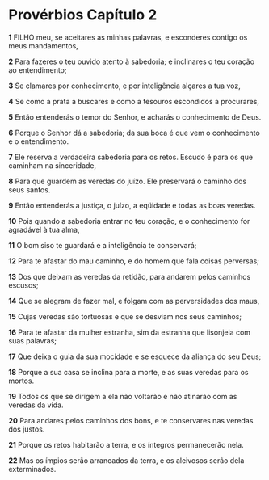 # Provérbios Capítulo 2

**1** 	FILHO meu, se aceitares as minhas palavras, e esconderes contigo os meus mandamentos,

**2** 	Para fazeres o teu ouvido atento à sabedoria; e inclinares o teu coração ao entendimento;

**3** 	Se clamares por conhecimento, e por inteligência alçares a tua voz,

**4** 	Se como a prata a buscares e como a tesouros escondidos a procurares,

**5** 	Então entenderás o temor do Senhor, e acharás o conhecimento de Deus.

**6** 	Porque o Senhor dá a sabedoria; da sua boca é que vem o conhecimento e o entendimento.

**7** 	Ele reserva a verdadeira sabedoria para os retos. Escudo é para os que caminham na sinceridade,

**8** 	Para que guardem as veredas do juízo. Ele preservará o caminho dos seus santos.

**9** 	Então entenderás a justiça, o juízo, a eqüidade e todas as boas veredas.

**10** 	Pois quando a sabedoria entrar no teu coração, e o conhecimento for agradável à tua alma,

**11** 	O bom siso te guardará e a inteligência te conservará;

**12** 	Para te afastar do mau caminho, e do homem que fala coisas perversas;

**13** 	Dos que deixam as veredas da retidão, para andarem pelos caminhos escusos;

**14** 	Que se alegram de fazer mal, e folgam com as perversidades dos maus,

**15** 	Cujas veredas são tortuosas e que se desviam nos seus caminhos;

**16** 	Para te afastar da mulher estranha, sim da estranha que lisonjeia com suas palavras;

**17** 	Que deixa o guia da sua mocidade e se esquece da aliança do seu Deus;

**18** 	Porque a sua casa se inclina para a morte, e as suas veredas para os mortos.

**19** 	Todos os que se dirigem a ela não voltarão e não atinarão com as veredas da vida.

**20** 	Para andares pelos caminhos dos bons, e te conservares nas veredas dos justos.

**21** 	Porque os retos habitarão a terra, e os íntegros permanecerão nela.

**22** 	Mas os ímpios serão arrancados da terra, e os aleivosos serão dela exterminados.

